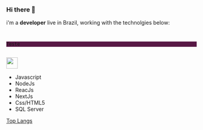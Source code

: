 ### Hi there 👋

i'm a **developer** live in Brazil, working with the technolgies below:

<code>
  <div style="display: flex; flex-direction: row; width: 100%; heigth: 50px; background: #581845">
    <a>Teste</a>
  </div>

</code>
<img width="30px" heigth="30px" src="https://github.com/rafcez/assets/blob/master/socialMedia/facebook.png"></img>

- Javascript
- NodeJs
- ReacJs
- NextJs
- Css/HTML5
- SQL Server


[Top Langs](https://github-readme-stats.vercel.app/api/top-langs/?username=rafcez&theme=tokyonight)

<!--
**rafcez/rafcez** is a ✨ _special_ ✨ repository because its `README.md` (this file) appears on your GitHub profile.

Here are some ideas to get you started:

- 🔭 I’m currently working on ...
- 🌱 I’m currently learning ...
- 👯 I’m looking to collaborate on ...
- 🤔 I’m looking for help with ...
- 💬 Ask me about ...
- 📫 How to reach me: ...
- 😄 Pronouns: ...
- ⚡ Fun fact: ...
-->
